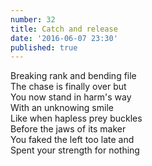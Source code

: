 ```yaml
---
number: 32
title: Catch and release
date: '2016-06-07 23:30'
published: true
---
```

Breaking rank and bending file<br>
The chase is finally over but<br>
You now stand in harm's way<br>
With an unknowing smile<br>
Like when hapless prey buckles<br>
Before the jaws of its maker<br>
You faked the left too late and<br>
Spent your strength for nothing<br>